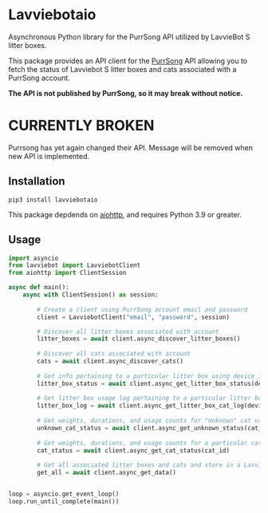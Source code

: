 # Lavviebotaio
Asynchronous Python library for the PurrSong API utilized by LavvieBot S litter boxes.

This package provides an API client for the [PurrSong](https://purrsong.com/en/) API allowing you to fetch the status of Lavviebot S litter boxes and cats associated with a PurrSong account.


**The API is not published by PurrSong, so it may break without notice.**

# CURRENTLY BROKEN

Purrsong has yet again changed their API. Message will be removed when new API is implemented.

## Installation

```
pip3 install lavviebotaio
```

This package depdends on [aiohttp](https://docs.aiohttp.org/en/stable/), and requires Python 3.9 or greater.

## Usage

```python
import asyncio
from lavviebot import LavviebotClient
from aiohttp import ClientSession

async def main():
    async with ClientSession() as session:
    
        # Create a client using PurrSong account email and password
        client = LavviebotClient("email", "password", session)

        # Discover all litter boxes associated with account
        litter_boxes = await client.async_discover_litter_boxes()
        
        # Discover all cats associated with account
        cats = await client.async_discover_cats()
        
        # Get info pertaining to a particular litter box using device_id integer
        litter_box_status = await client.async_get_litter_box_status(device_id)
        
        # Get litter box usage log pertaining to a particular litter box using device_id integer
        litter_box_log = await client.async_get_litter_box_cat_log(device_id)
        
        # Get weights, durations, and usage counts for "Unknown" cat using cat_id integer (cat_id for unknown cats is equal to the location_id)
        unknown_cat_status = await client.async_get_unknown_status(cat_id)
        
        # Get weights, durations, and usage counts for a particular cat using cat_id integer
        cat_status = await client.async_get_cat_status(cat_id)
        
        # Get all associated litter boxes and cats and store in a LavviebotData object
        get_all = await client.async_get_data()


loop = asyncio.get_event_loop()
loop.run_until_complete(main())
```
